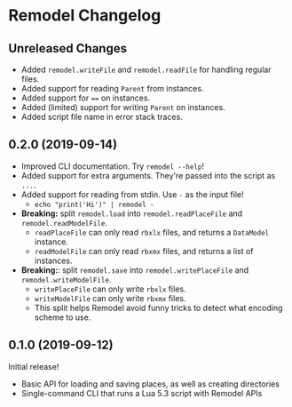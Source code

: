 # Remodel Changelog

## Unreleased Changes
* Added `remodel.writeFile` and `remodel.readFile` for handling regular files.
* Added support for reading `Parent` from instances.
* Added support for `==` on instances.
* Added (limited) support for writing `Parent` on instances.
* Added script file name in error stack traces.

## 0.2.0 (2019-09-14)
* Improved CLI documentation. Try `remodel --help`!
* Added support for extra arguments. They're passed into the script as `...`.
* Added support for reading from stdin. Use `-` as the input file!
	* `echo "print('Hi')" | remodel -`
* **Breaking:** split `remodel.load` into `remodel.readPlaceFile` and `remodel.readModelFile`.
	* `readPlaceFile` can only read `rbxlx` files, and returns a `DataModel` instance.
	* `readModelFile` can only read `rbxmx` files, and returns a list of instances.
* **Breaking:**: split `remodel.save` into `remodel.writePlaceFile` and `remodel.writeModelFile`.
	* `writePlaceFile` can only write `rbxlx` files.
	* `writeModelFile` can only write `rbxmx` files.
	* This split helps Remodel avoid funny tricks to detect what encoding scheme to use.

## 0.1.0 (2019-09-12)
Initial release!

* Basic API for loading and saving places, as well as creating directories
* Single-command CLI that runs a Lua 5.3 script with Remodel APIs